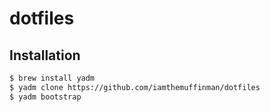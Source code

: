 # dotfiles

## Installation

```sh
$ brew install yadm
$ yadm clone https://github.com/iamthemuffinman/dotfiles
$ yadm bootstrap
```
